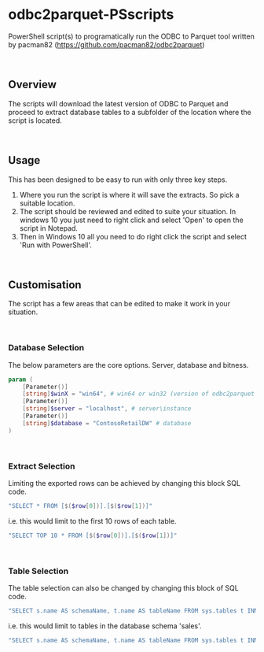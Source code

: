 # odbc2parquet-PSscripts

PowerShell script(s) to programatically run the ODBC to Parquet tool written by pacman82 (<https://github.com/pacman82/odbc2parquet>)

&nbsp;

## Overview

The scripts will download the latest version of ODBC to Parquet and proceed to extract database tables to a subfolder of the location where the script is located.

&nbsp;

## Usage

This has been designed to be easy to run with only three key steps.

1. Where you run the script is where it will save the extracts. So pick a suitable location.
1. The script should be reviewed and edited to suite your situation. In windows 10 you just need to right click and select 'Open' to open the script in Notepad.
1. Then in Windows 10 all you need to do right click the script and select 'Run with PowerShell'.

&nbsp;

## Customisation

The script has a few areas that can be edited to make it work in your situation.

&nbsp;

### Database Selection

The below parameters are the core options. Server, database and bitness.

``` PowerShell
param (
    [Parameter()]
    [string]$winX = "win64", # win64 or win32 (version of odbc2parquet to use)
    [Parameter()]
    [string]$server = "localhost", # server\instance
    [Parameter()]
    [string]$database = "ContosoRetailDW" # database
)
```

&nbsp;

### Extract Selection

Limiting the exported rows can be achieved by changing this block SQL code.

``` PowerShell
"SELECT * FROM [$($row[0])].[$($row[1])]"
```

i.e. this would limit to the first 10 rows of each table.

``` PowerShell
"SELECT TOP 10 * FROM [$($row[0])].[$($row[1])]"
```

&nbsp;

### Table Selection

The table selection can also be changed by changing this block of SQL code.

``` PowerShell
"SELECT s.name AS schemaName, t.name AS tableName FROM sys.tables t INNER JOIN sys.schemas s ON t.schema_id = s.schema_id WHERE t.name <> 'sysdiagrams' ORDER BY 1, 2"
```

i.e. this would limit to tables in the database schema 'sales'.

``` PowerShell
"SELECT s.name AS schemaName, t.name AS tableName FROM sys.tables t INNER JOIN sys.schemas s ON t.schema_id = s.schema_id WHERE t.name <> 'sysdiagrams' AND s.name = 'sales' ORDER BY 1, 2"
```
